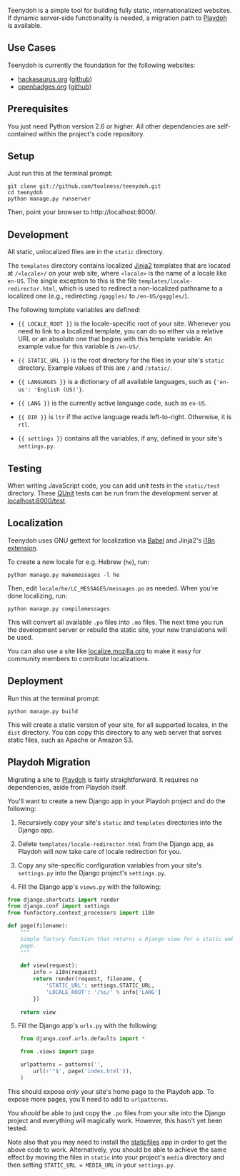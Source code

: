 Teenydoh is a simple tool for building fully static, internationalized
websites. If dynamic server-side functionality is needed, a migration path to
[Playdoh][] is available.

  [Playdoh]: https://github.com/mozilla/playdoh

## Use Cases

Teenydoh is currently the foundation for the following websites:

  * [hackasaurus.org](http://hackasaurus.org/)
    ([github](https://github.com/hackasaurus/hackasaurus.org))
  * [openbadges.org](http://openbadges.org/)
    ([github](https://github.com/mozilla/openbadges.org))

## Prerequisites

You just need Python version 2.6 or higher. All other dependencies are
self-contained within the project's code repository.

## Setup

Just run this at the terminal prompt:

    git clone git://github.com/toolness/teenydoh.git
    cd teenydoh
    python manage.py runserver

Then, point your browser to http://localhost:8000/.

## Development

All static, unlocalized files are in the `static` directory.

The `templates` directory contains localized [Jinja2][] templates that are
located at `/<locale>/` on your web site, where `<locale>` is the name of a 
locale like `en-US`. The single exception to this is the file 
`templates/locale-redirector.html`, which is used to redirect a non-localized 
pathname to a localized one (e.g., redirecting `/goggles/` to 
`/en-US/goggles/`).

The following template variables are defined:

* `{{ LOCALE_ROOT }}` is the locale-specific root of your site. Whenever you 
  need to link to a localized template, you can do so either via a relative
  URL or an absolute one that begins with this template variable. An example
  value for this variable is `/en-US/`.

* `{{ STATIC_URL }}` is the root directory for the files in your site's
  `static` directory. Example values of this are `/` and `/static/`.

* `{{ LANGUAGES }}` is a dictionary of all available languages, such as 
  `{'en-us': 'English (US)'}`.

* `{{ LANG }}` is the currently active language code, such as `en-US`.

* `{{ DIR }}` is `ltr` if the active language reads left-to-right. Otherwise, 
  it is `rtl`.

* `{{ settings }}` contains all the variables, if any, defined in your
  site's `settings.py`.

  [Jinja2]: http://jinja.pocoo.org/

## Testing

When writing JavaScript code, you can add unit tests in the `static/test` 
directory. These [QUnit][] tests can be run from the development server
at [localhost:8000/test][].

  [QUnit]: http://docs.jquery.com/Qunit
  [localhost:8000/test]: http://localhost:8000/test/

## Localization

Teenydoh uses GNU gettext for localization via [Babel][] and Jinja2's
[i18n extension][].

To create a new locale for e.g. Hebrew (`he`), run:

    python manage.py makemessages -l he

Then, edit `locale/he/LC_MESSAGES/messages.po` as needed. When you're done
localizing, run:

    python manage.py compilemessages

This will convert all available `.po` files into `.mo` files. The next
time you run the development server or rebuild the static site, your new
translations will be used.

You can also use a site like [localize.mozilla.org][] to make it easy
for community members to contribute localizations.

  [Babel]: http://babel.edgewall.org/
  [i18n extension]: http://jinja.pocoo.org/docs/templates/#extensions
  [localize.mozilla.org]: http://localize.mozilla.org/

## Deployment

Run this at the terminal prompt:

    python manage.py build
    
This will create a static version of your site, for all supported locales, in 
the `dist` directory. You can copy this directory to any web server that 
serves static files, such as Apache or Amazon S3.

## Playdoh Migration

Migrating a site to [Playdoh][] is fairly straightforward. It requires no dependencies, aside from Playdoh itself.

You'll want to create a new Django app in your Playdoh project and do
the following:

1. Recursively copy your site's `static` and `templates` directories into the
   Django app.

2. Delete `templates/locale-redirector.html` from the Django app, 
   as Playdoh will now take care of locale redirection for you.

3. Copy any site-specific configuration variables from your site's
   `settings.py` into the Django project's `settings.py`.

4. Fill the Django app's `views.py` with the following:

```python
from django.shortcuts import render
from django.conf import settings
from funfactory.context_processors import i18n

def page(filename):
    """
    Simple factory function that returns a Django view for a static website
    page.
    """
    
    def view(request):
        info = i18n(request)
        return render(request, filename, {
            'STATIC_URL': settings.STATIC_URL,
            'LOCALE_ROOT': '/%s/' % info['LANG']
        })
    
    return view
```

5. Fill the Django app's `urls.py` with the following:

```python
    from django.conf.urls.defaults import *

    from .views import page

    urlpatterns = patterns('',
        url(r'^$', page('index.html')),
    )
```

This should expose *only* your site's home page to the Playdoh app. To
expose more pages, you'll need to add to `urlpatterns`.

You *should* be able to just copy the `.po` files from your site into
the Django project and everything will magically work. However, this hasn't
yet been tested.

Note also that you may need to install the [staticfiles][] app in order to get
the above code to work. Alternatively, you should be able to achieve the same
effect by moving the files in `static` into your project's `media` directory
and then setting `STATIC_URL = MEDIA_URL` in your `settings.py`.

  [staticfiles]: https://docs.djangoproject.com/en/dev/ref/contrib/staticfiles/
